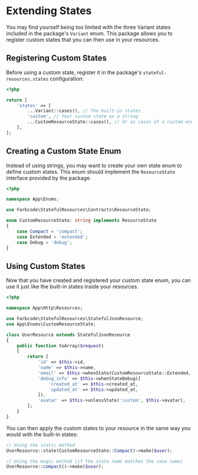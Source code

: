 # Extending States

You may find yourself being too limited with the three Variant states included in the package's `Variant` enum.
This package allows you to register custom states that you can then use in your resources.

## Registering Custom States

Before using a custom state, register it in the package's `stateful-resources.states` configuration:

```php
<?php

return [
    'states' => [
        ...Variant::cases(), // The built-in states
        'custom', // Your custom state as a string
        ...CustomResourceState::cases(), // Or as cases of a custom enum
    ],
];
```

## Creating a Custom State Enum

Instead of using strings, you may want to create your own state enum to define custom states. This enum should implement the `ResourceState` interface provided by the package.

```php
<?php

namespace App\Enums;

use Farbcode\StatefulResources\Contracts\ResourceState;

enum CustomResourceState: string implements ResourceState
{
    case Compact = 'compact';
    case Extended = 'extended';
    case Debug = 'debug';
}
```

## Using Custom States

Now that you have created and registered your custom state enum, you can use it just like the built-in states inside your resources.

```php
<?php

namespace App\Http\Resources;

use Farbcode\StatefulResources\StatefulJsonResource;
use App\Enums\CustomResourceState;

class UserResource extends StatefulJsonResource
{
    public function toArray($request)
    {
        return [
            'id' => $this->id,
            'name' => $this->name,
            'email' => $this->whenState(CustomResourceState::Extended, $this->email),
            'debug_info' => $this->whenStateDebug([
                'created_at' => $this->created_at,
                'updated_at' => $this->updated_at,
            ]),
            'avatar' => $this->unlessState('custom', $this->avatar),
        ];
    }
}
```

You can then apply the custom states to your resource in the same way you would with the built-in states:

```php
// Using the static method
UserResource::state(CustomResourceState::Compact)->make($user);

// Using the magic method (if the state name matches the case name)
UserResource::compact()->make($user);
```

